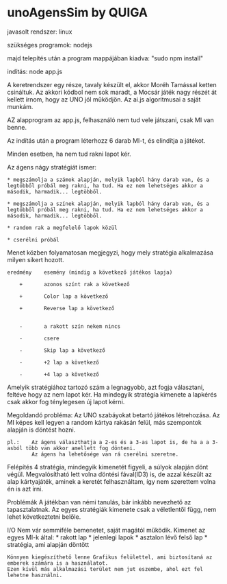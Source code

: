 unoAgensSim by QUIGA
====================

javasolt rendszer: linux

szükséges programok: nodejs

majd telepítés után a program mappájában kiadva: "sudo npm install"

indítás: node app.js

A keretrendszer egy része, tavaly készült el, akkor Moréh Tamással ketten csináltuk.
Az akkori kódbol nem sok maradt, a Mocsár játék nagy részét át kellett írnom, hogy az UNO jól működjön.
Az ai.js algoritmusai a saját munkám.

AZ alapprogram az app.js, felhasználó nem tud vele játszani, csak MI van benne.

Az indítás után a program léterhozz 6 darab MI-t, és elindítja a játékot.

Minden esetben, ha nem tud rakni lapot kér.

Az ágens nágy stratégiát ismer:

	* megszámolja a számok alapján, melyik lapból hány darab van, és a legtöbből próbál meg rakni, ha tud. Ha ez nem lehetséges akkor a második, harmadik... legtöbből. 

	* megszámolja a színek alapján, melyik lapból hány darab van, és a legtöbből próbál meg rakni, ha tud. Ha ez nem lehetséges akkor a második, harmadik... legtöbből. 

	* random rak a megfelelő lapok közül 

	* cserélni próbál

Menet közben folyamatosan megjegyzi, hogy mely stratégia alkalmazása milyen sikert hozott.

	eredmény	esemény (mindig a következő játékos lapja)

		+		azonos színt rak a következő

		+ 		Color lap a következő

		+ 		Reverse lap a következő


		-		a rakott szín nekem nincs

		-		csere

		- 		Skip lap a következő

		- 		+2 lap a következő

		- 		+4 lap a következő


Amelyik stratégiához tartozó szám  a legnagyobb, azt fogja választani, feltéve hogy az nem lapot kér. Ha mindegyik stratégia kimenete a lapkérés csak akkor fog ténylegesen új lapot kérni.


Megoldandó probléma:
	Az UNO szabáyokat betartó játékos létrehozása.
	Az MI képes kell legyen a random kártya rakásán felül, más szempontok alapján is döntést hozni.

	pl.: 	Az ágens választhatja a 2-es és a 3-as lapot is, de ha a a 3-asból több van akkor amellett fog dönteni.
			Az ágens ha lehetősége van rá cserélni szeretne.


Felépítés
	4 stratégia, mindegyik kimenetét figyeli, a súlyok alapján dönt végül.
	Megvalósítható lett volna döntési fával(ID3) is, de azzal készült az alap kártyajáték, 
	aminek a keretét felhasználtam, így nem szerettem volna én is azt írni.


Problémák
	A játékban van némi tanulás, bár inkább nevezhető az tapasztalatnak.
	Az egyes stratégiák kimenete csak a véletlentől függ, nem lehet következtetni belőle.


I/O
	Nem vár semmiféle bemenetet, saját magától működik. Kimenet az egyes MI-k által:
		* rakott lap
		* jelenlegi lapok
		* asztalon lévő felső lap
		* stratégia, ami alapján döntött

	Könnyen kiegészíthető lenne Grafikus felülettel, ami biztosítaná az emberek számára is a használatot.
	Ezen kívül más alkalmazási terület nem jut eszembe, ahol ezt fel lehetne használni. 








